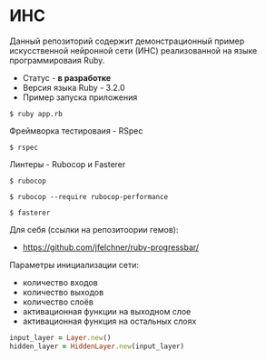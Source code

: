 # ИНС

Данный репозиторий содержит демонстрационный пример искусственной 
нейронной сети (ИНС) реализованной на языке программироваия Ruby.

* Статус - __в разработке__
* Версия языка Ruby - 3.2.0
* Пример запуска приложения
```shell
$ ruby app.rb
```

Фреймворка тестироваия - RSpec
```shell
$ rspec
```

Линтеры - Rubocop и Fasterer
```shell
$ rubocop

$ rubocop --require rubocop-performance

$ fasterer
```


Для себя (ссылки на репозитоории гемов):
* https://github.com/jfelchner/ruby-progressbar/

Параметры инициализации сети:
* количество входов
* количество выходов
* количество слоёв
* активационная функции на выходном слое
* активационная функция на остальных слоях

```ruby
input_layer = Layer.new()
hidden_layer = HiddenLayer.new(input_layer)

```
